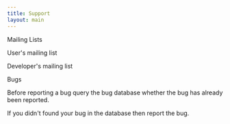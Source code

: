 ```yaml
---
title: Support
layout: main
---
```


Mailing Lists

User's mailing list

Developer's mailing list

Bugs

Before reporting a bug query the bug database whether the bug has already been reported.

If you didn't found your bug in the database then report the bug.